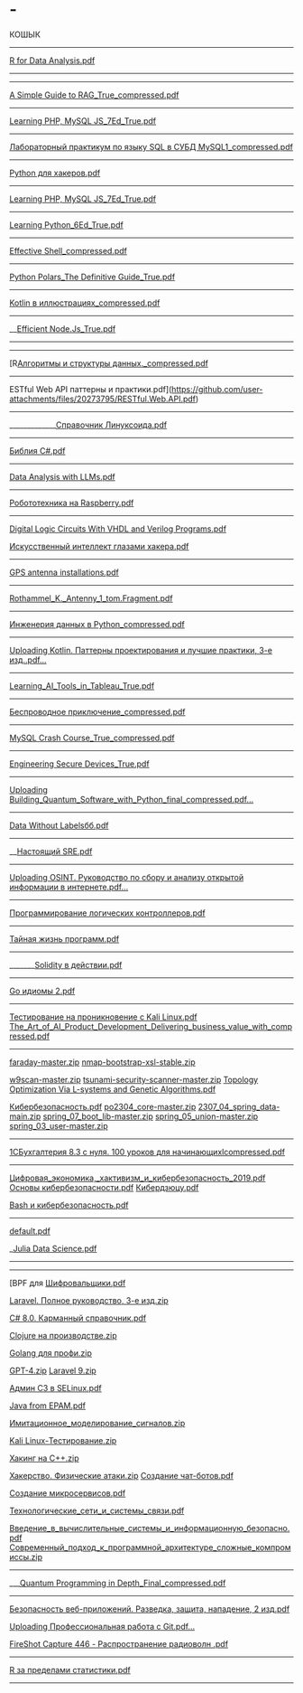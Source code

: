 
# -
КОШЫК
___________________________________________________________
[R for Data Analysis.pdf](https://github.com/user-attachments/files/21096837/R.for.Data.Analysis.pdf)
__________________________________________________
____________________________________________________
[A Simple Guide to RAG_True_compressed.pdf](https://github.com/user-attachments/files/21315530/A.Simple.Guide.to.RAG_True_compressed.pdf)
______________________________________________________
[Learning PHP, MySQL   JS_7Ed_True.pdf](https://github.com/user-attachments/files/21096828/Learning.PHP.MySQL.JS_7Ed_True.pdf)

______________________________________________________
[Лабораторный практикум по языку SQL в СУБД MySQL1_compressed.pdf](https://github.com/user-attachments/files/21077460/SQL.MySQL1_compressed.pdf)

_________________________________________________
[Python для хакеров.pdf](https://github.com/user-attachments/files/21077408/Python.pdf)

________________________________________________
[Learning PHP, MySQL   JS_7Ed_True.pdf](https://github.com/user-attachments/files/21051444/Learning.PHP.MySQL.JS_7Ed_True.pdf)
__________________________________________________________
[Learning Python_6Ed_True.pdf](https://github.com/user-attachments/files/21015923/Learning.Python_6Ed_True.pdf)

___________________________________________________________
[Effective Shell_compressed.pdf](https://github.com/user-attachments/files/20973836/Effective.Shell_compressed.pdf)

_________________________________________________________
[Python Polars_The Definitive Guide_True.pdf](https://github.com/user-attachments/files/20940649/Python.Polars_The.Definitive.Guide_True.pdf)

__________________________________________________________
[Kotlin в иллюстрациях_compressed.pdf](https://github.com/user-attachments/files/20929367/Kotlin._compressed.pdf)

__________________________________________________________
__[Efficient Node.Js_True.pdf](https://github.com/user-attachments/files/20897759/Efficient.Node.Js_True.pdf)
___________________________________________________________________________
______________________________________________
[R[Алгоритмы и структуры данных._compressed.pdf](https://github.com/user-attachments/files/20982071/_compressed.pdf) 
___________________________________________________________________________________
ESTful Web API паттерны и практики.pdf](https://github.com/user-attachments/files/20273795/RESTful.Web.API.pdf)
_____________________________________________________
_____________[Справочник Линуксоида.pdf](https://github.com/user-attachments/files/20444399/default.pdf)
_______
[Библия C#.pdf](https://github.com/user-attachments/files/20657901/C.pdf)
______________________________________________________
[Data Analysis with LLMs.pdf](https://github.com/user-attachments/files/20691962/Data.Analysis.with.LLMs.pdf)
_______________________________________________________________
[Робототехника на Raspberry.pdf](https://github.com/user-attachments/files/20729894/Raspberry.pdf)

_______________________________________________________________
[Digital Logic Circuits With VHDL and Verilog Programs.pdf](https://github.com/user-attachments/files/20758767/Digital.Logic.Circuits.With.VHDL.and.Verilog.Programs.pdf)

[Искусственный интеллект глазами хакера.pdf](https://github.com/user-attachments/files/20840067/default.pdf)

_______________________________________________________

[GPS antenna installations.pdf](https://github.com/user-attachments/files/20739893/GPS.antenna.installations.pdf)

_______________________________________________________
[Rothammel_K._Antenny_1_tom.Fragment.pdf](https://github.com/user-attachments/files/20739894/Rothammel_K._Antenny_1_tom.Fragment.pdf)

_______________________________________________________
[Инженерия данных в Python_compressed.pdf](https://github.com/user-attachments/files/20777247/Python_compressed.pdf)

______________________________________________________
[Uploading Kotlin. Паттерны проектирования и лучшие практики, 3-е изд..pdf…]() 
___________________________________________________________
[Learning_AI_Tools_in_Tableau_True.pdf](https://github.com/user-attachments/files/20860424/Learning_AI_Tools_in_Tableau_True.pdf)

______________________________________________________
[Беспроводное приключение_compressed.pdf](https://github.com/user-attachments/files/21185601/_compressed.pdf)

____________________________________________________
[MySQL Crash Course_True_compressed.pdf](https://github.com/user-attachments/files/21179663/MySQL.Crash.Course_True_compressed.pdf)

_____________________________________________________________
[Engineering Secure Devices_True.pdf](https://github.com/user-attachments/files/20792328/Engineering.Secure.Devices_True.pdf)

_______________________________________________________
[Uploading Building_Quantum_Software_with_Python_final_compressed.pdf…]()

_____________________________________________________
[Data Without Labelsбб.pdf](https://github.com/user-attachments/files/20729872/Data.Without.Labels.pdf)

_________________________________________________________
__[Настоящий SRE.pdf](https://github.com/user-attachments/files/20693790/SRE.pdf)
___________________________________________________
[Uploading OSINT. Руководство по сбору и анализу открытой информации в интернете.pdf…]()

______________________________________________________
[Программирование логических контроллеров.pdf](https://github.com/user-attachments/files/20555283/default.pdf)

________________________________________________________
[Тайная жизнь программ.pdf](https://github.com/user-attachments/files/20163849/default.pdf)

____________________________________________________________
_______[Solidity в действии.pdf](https://github.com/user-attachments/files/20028465/Solidity.pdf)
________________________________________________________________
[Go идиомы 2.pdf](https://github.com/user-attachments/files/19526374/Go.2.pdf)
______________________________________________________________________
[Тестирование на проникновение с Kali Linux.pdf](https://github.com/user-attachments/files/19725909/Kali.Linux.pdf)
[The_Art_of_AI_Product_Development_Delivering_business_value_with_compressed.pdf](https://github.com/user-attachments/files/20839881/The_Art_of_AI_Product_Development_Delivering_business_value_with_compressed.pdf)

______________________________________________________________________


[faraday-master.zip](https://github.com/user-attachments/files/16760639/faraday-master.zip)
[nmap-bootstrap-xsl-stable.zip](https://github.com/user-attachments/files/16760638/nmap-bootstrap-xsl-stable.zip)

[w9scan-master.zip](https://github.com/user-attachments/files/16760629/w9scan-master.zip)
[tsunami-security-scanner-master.zip](https://github.com/user-attachments/files/16760628/tsunami-security-scanner-master.zip)
[Topology Optimization Via L-systems and Genetic Algorithms.pdf](https://github.com/user-attachments/files/21341581/Topology.Optimization.Via.L-systems.and.Genetic.Algorithms.pdf)



[Кибербезопасность.pdf](https://github.com/user-attachments/files/16918589/default.pdf)
[po2304_core-master.zip](https://github.com/user-attachments/files/16760051/po2304_core-master.zip)
[2307_04_spring_data-main.zip](https://github.com/user-attachments/files/16760050/2307_04_spring_data-main.zip)
[spring_07_boot_lib-master.zip](https://github.com/user-attachments/files/16760049/spring_07_boot_lib-master.zip)
[spring_05_union-master.zip](https://github.com/user-attachments/files/16760048/spring_05_union-master.zip)
[spring_03_user-master.zip](https://github.com/user-attachments/files/16760047/spring_03_user-master.zip)

______________________________________________________________________________________________
[1СБухгалтерия 8.3 с нуля. 100 уроков для начинающихlcompressed.pdf](https://github.com/user-attachments/files/20799376/1.8.3.100.lcompressed.pdf)

____________________________________________________________________________________________
[Цифровая_экономика,_хактивизм_и_кибербезопасность_2019.pdf](https://github.com/user-attachments/files/16918581/_._._._._2019.pdf)
[Основы кибербезопасности.pdf](https://github.com/user-attachments/files/16918582/default.pdf)
[Кибердзюцу.pdf](https://github.com/user-attachments/files/16918587/default.pdf)

[Bash и кибербезопасность.pdf](https://github.com/user-attachments/files/16918643/Bash.pdf)

__________________________________________________________

[default.pdf](https://github.com/user-attachments/files/19249410/default.pdf)




_[Julia Data Science.pdf](https://github.com/user-attachments/files/21214259/Julia.Data.Science.pdf)
__________________________________________________________________
________________________________________________________________

[BPF для [Шифровальщики.pdf](https://github.com/user-attachments/files/17043016/default.pdf)

[Laravel. Полное руководство, 3-е изд.zip](https://github.com/user-attachments/files/17042998/Laravel.3-.zip)

[C# 8.0. Карманный справочник.pdf](https://github.com/user-attachments/files/17042919/C.8.0.pdf)

[Clojure на производстве.zip](https://github.com/user-attachments/files/17042924/Clojure.zip)

[Golang для профи.zip](https://github.com/user-attachments/files/17042926/Golang.zip)

[GPT-4.zip](https://github.com/user-attachments/files/17042929/GPT-4.zip)
[Laravel 9.zip](https://github.com/user-attachments/files/17042988/Laravel.9.zip)

[Админ СЗ в SELinux.pdf](https://github.com/user-attachments/files/17043005/SELinux.pdf)

[Java from EPAM.pdf](https://github.com/user-attachments/files/17042983/Java.from.EPAM.pdf)

[Имитационное_моделирование_сигналов.zip](https://github.com/user-attachments/files/17043010/_._.zip)

[Kali Linux-Тестирование.zip](https://github.com/user-attachments/files/17042986/Kali.Linux-.zip)

[Хакинг на С++.zip](https://github.com/user-attachments/files/17043019/%2B%2B.zip)

[Хакерство. Физические атаки.zip](https://github.com/user-attachments/files/17043025/default.zip)
[Создание чат-ботов.pdf](https://github.com/user-attachments/files/17043037/-.pdf)

[Создание микросервисов.pdf](https://github.com/user-attachments/files/17043041/default.pdf)

[Технологические_сети_и_системы_связи.pdf](https://github.com/user-attachments/files/17043033/_._._._.pdf)

[Введение_в_вычислительные_системы_и_информационную_безопасно.pdf](https://github.com/user-attachments/files/16918591/_._._._._._.pdf)
[Современный_подход_к_программной_архитектуре_сложные_компромиссы.zip](https://github.com/user-attachments/files/17043046/_._._._._._.zip)


____________________________________________________________________
___[Quantum Programming in Depth_Final_compressed.pdf](https://github.com/user-attachments/files/21248700/Quantum.Programming.in.Depth_Final_compressed.pdf)
______________________________________________________________


[Безопасность веб-приложений. Разведка, защита, нападение, 2 изд.pdf](https://github.com/user-attachments/files/17231762/-.2.pdf)

[Uploading Профессиональная работа с Git.pdf…]()

[FireShot Capture 446 - Распространение радиоволн .pdf](https://github.com/user-attachments/files/20739902/FireShot.Capture.446.-.pdf)

_______________________________________________
[R за пределами статистики.pdf](https://github.com/user-attachments/files/21218298/R.pdf)

__________________________________________

       
           






























